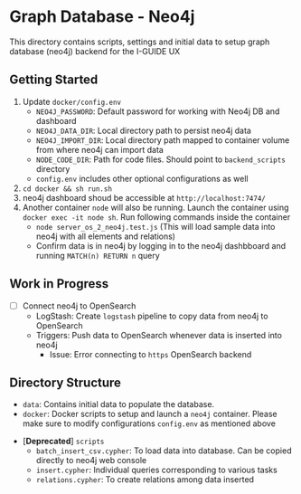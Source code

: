 # Graph Database - Neo4j 
This directory contains scripts, settings and initial data to setup graph database (neo4j) backend for the I-GUIDE UX

## Getting Started
1. Update `docker/config.env`
    - `NEO4J_PASSWORD`: Default password for working with Neo4j DB and dashboard
    - `NEO4J_DATA_DIR`: Local directory path to persist neo4j data
    - `NEO4J_IMPORT_DIR`: Local directory path mapped to container volume from where neo4j can import data
    - `NODE_CODE_DIR`: Path for code files. Should point to `backend_scripts` directory
    - `config.env` includes other optional configurations as well
2. `cd docker && sh run.sh`
3. neo4j dashboard shoud be accessible at `http://localhost:7474/`
4. Another container `node` will also be running. Launch the container using `docker exec -it node sh`. Run following commands inside the container 
    - `node server_os_2_neo4j.test.js` (This will load sample data into neo4j with all elements and relations)
    - Confirm data is in neo4j by logging in to the neo4j dashbboard and running `MATCH(n) RETURN n` query

<!---
5. [Deprecared] Copy commands from `scripts/batch_insert_csv.cypher` to dashboard console to insert data
6. Copy commands from `scripts/relations.cypher` (one by one) to dashboard console to create connections
-->

## Work in Progress
- [ ] Connect neo4j to OpenSearch
  - LogStash: Create `logstash` pipeline to copy data from neo4j to OpenSearch
  - Triggers: Push data to OpenSearch whenever data is inserted into neo4j
    - Issue: Error connecting to `https` OpenSearch backend

## Directory Structure
- `data`: Contains initial data to populate the database.
- `docker`: Docker scripts to setup and launch a `neo4j` container. Please make sure to modify configurations `config.env` as mentioned above
<!---
  - `LOCAL_DATA_PATH`: To persist database upon restarts
  - `LOCAL_IMPORT_PATH`: Should point to `data` directory containing initial data to batch load into the database
  - `LOCAL_CONF_PATH`: To modify neo4j configurations
-->
- [**Deprecated**] `scripts`
  - `batch_insert_csv.cypher`: To load data into database. Can be copied directly to neo4j web console
  - `insert.cypher`: Individual queries corresponding to various tasks
  - `relations.cypher`: To create relations among data inserted